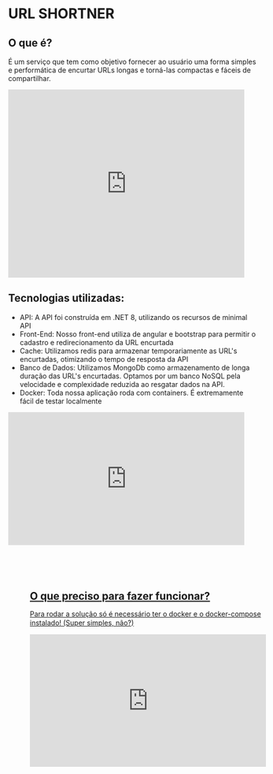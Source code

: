 <h1>URL SHORTNER</h1>

<h2>O que é?</h2>

<p>É um serviço que tem como objetivo fornecer ao usuário uma forma simples e performática 
de encurtar URLs longas e torná-las compactas e fáceis de compartilhar.</p>

<iframe src="https://giphy.com/embed/33zX3zllJBGY8" width="480" height="382" frameBorder="0" class="giphy-embed" allowFullScreen></iframe>

<h2>Tecnologias utilizadas: </h2>
<ul>
  <li>API: A API foi construída em .NET 8, utilizando os recursos de minimal API</li>
  <li>Front-End: Nosso front-end utiliza de angular e bootstrap para permitir o cadastro e redirecionamento da URL encurtada</li>
  <li>Cache: Utilizamos redis para armazenar temporariamente as URL's encurtadas, otimizando o tempo de resposta da API</li>
  <li>Banco de Dados:  Utilizamos MongoDb como armazenamento de longa duração das URL's encurtadas. Optamos por um banco NoSQL pela velocidade e complexidade reduzida ao resgatar dados na API.</li>
  <li>Docker: Toda nossa aplicação roda com containers. É extremamente fácil de testar localmente</li>
</ul>

<div style="width:480px"><iframe allow="fullscreen" frameBorder="0" height="270" src="https://giphy.com/embed/lu01tsQqf1mJuHrFVq/video" width="480"></iframe><a href="https://giphy.com/channel/originals" rel="noopener noreferrer" style="clear:both;display:inline-block;height:36px;line-height:18px;margin:10px 0;padding:0 0 0 44px;position:relative" target="_blank"></div>

<h2>O que preciso para fazer funcionar?</h2>

<p>Para rodar a solução só é necessário ter o docker e o docker-compose instalado! (Super simples, não?)</p>

<iframe src="https://giphy.com/embed/3oEjI6hkw6nbYNQkz6" width="480" height="269" frameBorder="0" class="giphy-embed" allowFullScreen></iframe>

